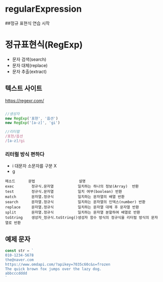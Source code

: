 # regularExpression

##정규 표현식 연습 시작

# 정규표현식(RegExp)

- 문자 검색(search)
- 문자 대체(replace)
- 문자 추출(extract)

## 텍스트 사이트 

https://regexr.com/

```js

//생성자
new RegExp('표현', '옵션')
new RegExp('[a-z]', 'gi')

//리터럴
/표현/옵션
/[a-z]/gi
```

### 리터럴 방식 편하다


- i 대문자 소문자를 구분 X
- g 

```method
메소드      문법                    설명
exec        정규식.문자열           일치하는 하나의 정보(Array)  반환
test        정규식.문자열           일치 여부(boolean) 반환
match       문자열.정규식           일치하는 문자열의 배열 반환
search      문자열.정규식           일치하는 문자열의 인덱스(number) 반환
replace     문자열.정규식           일치하는 문자열 대체 후 문자열 반환
split       문자열.정규식           일치하는 문자열 분할하여 배열로 반환
toString    생성자_정규식.toString()생성자 함수 방식의 정규식을 리터럴 방식의 문자열로 반환

```


## 예제 문자

```js
const str = `
010-1234-5678
the@naver.com
https://www.omdapi.com/?apikey=7035c60c&s=frozen
The quick brown fox jumps over the lazy dog.
abbcccdddd
`
```

